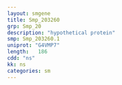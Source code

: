 ```yaml
---
layout: smgene
title: Smp_203260
grp: Smp_20
description: "hypothetical protein"
smp: Smp_203260.1
uniprot: "G4VMP7"
length:   186
cdd: "ns"
kk: ns
categories: sm
---
```

